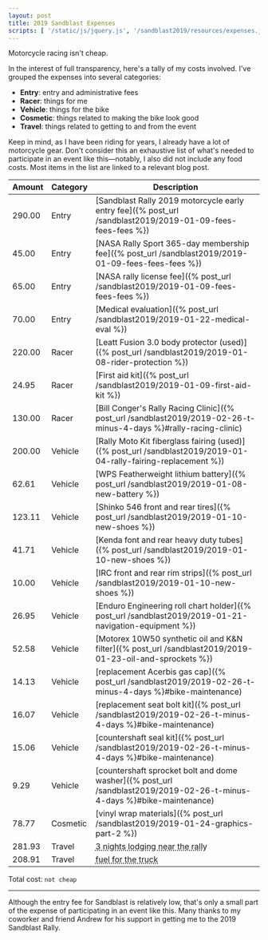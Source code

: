 ```yaml
---
layout: post
title: 2019 Sandblast Expenses
scripts: [ '/static/js/jquery.js', '/sandblast2019/resources/expenses.js' ]
---
```


<p class="lead">Motorcycle racing isn't cheap.</p>

In the interest of full transparency, here's a tally of my costs involved. I've grouped the expenses into several categories:
* __Entry__: entry and administrative fees
* __Racer__: things for me
* __Vehicle__: things for the bike
* __Cosmetic__: things related to making the bike look good
* __Travel__: things related to getting to and from the event

Keep in mind, as I have been riding for years, I already have a lot of motorcycle gear. Don't consider this an exhaustive list of what's needed to participate in an event like this—notably, I also did not include any food costs. Most items in the list are linked to a relevant blog post.

<div id="sandblast2019-expenses">

| Amount | Category | Description                                              |
| ------ | -------- | -------------------------------------------------------- |
| 290.00 | Entry    | [Sandblast Rally 2019 motorcycle early entry fee]({% post_url /sandblast2019/2019-01-09-fees-fees-fees %}) |
|  45.00 | Entry    | [NASA Rally Sport 365-day membership fee]({% post_url /sandblast2019/2019-01-09-fees-fees-fees %}) |
|  65.00 | Entry    | [NASA rally license fee]({% post_url /sandblast2019/2019-01-09-fees-fees-fees %}) |
|  70.00 | Entry    | [Medical evaluation]({% post_url /sandblast2019/2019-01-22-medical-eval %}) |
| 220.00 | Racer    | [Leatt Fusion 3.0 body protector (used)]({% post_url /sandblast2019/2019-01-08-rider-protection %}) |
|  24.95 | Racer    | [First aid kit]({% post_url /sandblast2019/2019-01-09-first-aid-kit %}) |
| 130.00 | Racer    | [Bill Conger's Rally Racing Clinic]({% post_url /sandblast2019/2019-02-26-t-minus-4-days %}#rally-racing-clinic) |
| 200.00 | Vehicle  | [Rally Moto Kit fiberglass fairing (used)]({% post_url /sandblast2019/2019-01-04-rally-fairing-replacement %}) |
|  62.61 | Vehicle  | [WPS Featherweight lithium battery]({% post_url /sandblast2019/2019-01-08-new-battery %}) |
| 123.11 | Vehicle  | [Shinko 546 front and rear tires]({% post_url /sandblast2019/2019-01-10-new-shoes %}) |
|  41.71 | Vehicle  | [Kenda font and rear heavy duty tubes]({% post_url /sandblast2019/2019-01-10-new-shoes %}) |
|  10.00 | Vehicle  | [IRC front and rear rim strips]({% post_url /sandblast2019/2019-01-10-new-shoes %}) |
|  26.95 | Vehicle  | [Enduro Engineering roll chart holder]({% post_url /sandblast2019/2019-01-21-navigation-equipment %}) |
|  52.58 | Vehicle  | [Motorex 10W50 synthetic oil and K&N filter]({% post_url /sandblast2019/2019-01-23-oil-and-sprockets %}) |
|  14.13 | Vehicle  | [replacement Acerbis gas cap]({% post_url /sandblast2019/2019-02-26-t-minus-4-days %}#bike-maintenance) |
|  16.07 | Vehicle  | [replacement seat bolt kit]({% post_url /sandblast2019/2019-02-26-t-minus-4-days %}#bike-maintenance) |
|  15.06 | Vehicle  | [countershaft seal kit]({% post_url /sandblast2019/2019-02-26-t-minus-4-days %}#bike-maintenance) |
|   9.29 | Vehicle  | [countershaft sprocket bolt and dome washer]({% post_url /sandblast2019/2019-02-26-t-minus-4-days %}#bike-maintenance) |
|  78.77 | Cosmetic | [vinyl wrap materials]({% post_url /sandblast2019/2019-01-24-graphics-part-2 %}) |
| 281.93 | Travel   | <abbr title="We stayed at the Quality Inn in Bennettsville, SC">3 nights lodging near the rally</abbr> |
| 208.91 | Travel   | <abbr title="1925 miles @ average $2.234/gal and 20.6 mpg">fuel for the truck</abbr> |

</div>

<p id="sandblast2019-expenses-total">Total cost: <code>not cheap</code></p>

----

Although the entry fee for Sandblast is relatively low, that's only a small part of the expense of participating in an event like this. Many thanks to my coworker and friend Andrew for his support in getting me to the 2019 Sandblast Rally.
